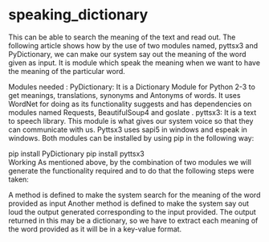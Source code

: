 # speaking_dictionary
This can be able to search the meaning of the text and read out.
The following article shows how by the use of two modules named, pyttsx3 and PyDictionary, we can make our system say out the meaning of the word given as input. It is module which speak the meaning when we want to have the meaning of the particular word.

Modules needed :
PyDictionary: It is a Dictionary Module for Python 2-3 to get meanings, translations, synonyms and Antonyms of words. It uses WordNet for doing as its functionality suggests and has dependencies on modules named Requests, BeautifulSoup4 and goslate .
pyttsx3: It is a text to speech library. This module is what gives our system voice so that they can communicate with us. Pyttsx3 uses sapi5 in windows and espeak in windows.
Both modules can be installed by using pip in the following way:

pip install PyDictionary
pip install pyttsx3  
Working
As mentioned above, by the combination of two modules we will generate the functionality required and to do that the following steps were taken:

A method is defined to make the system search for the meaning of the word provided as input
Another method is defined to make the system say out loud the output generated corresponding to the input provided.
The output returned in this may be a dictionary, so we have to extract each meaning of the word provided as it will be in a key-value format.
